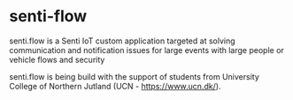 # senti-flow
senti.flow is a Senti IoT custom application targeted at solving communication and notification issues for large events with large people or vehicle flows and security

senti.flow is being build with the support of students from University College of Northern Jutland (UCN - https://www.ucn.dk/).

